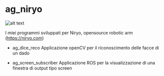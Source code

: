 # ag_niryo
![alt text](https://gavazzionline.files.wordpress.com/2014/01/img_6916.jpg?w=300)


I miei programmi sviluppati per Niryo, opensource robotic arm (https://niryo.com)

- ag_dice_reco
Applicazione openCV per il riconoscimento delle facce di un dado

- ag_screen_subscriber
Applicazione ROS per la visualizzazione di una finestra di output tipo screen
